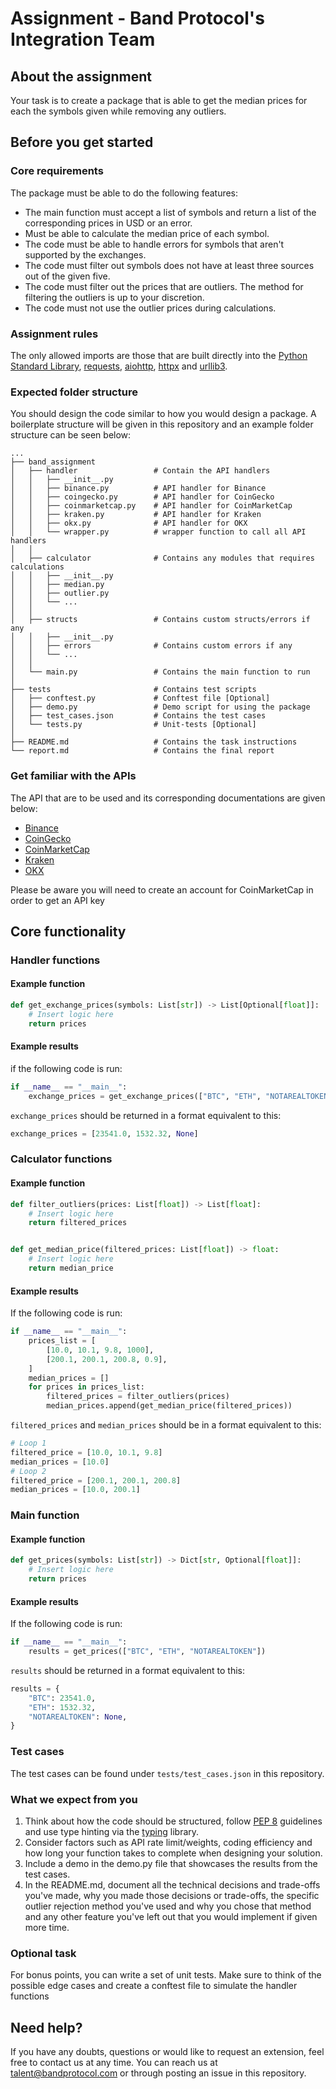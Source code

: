 # Assignment - Band Protocol's Integration Team

## About the assignment

Your task is to create a package that is able to get the median prices for each the symbols given while removing any
outliers.

## Before you get started

### Core requirements

The package must be able to do the following features:

- The main function must accept a list of symbols and return a list of the corresponding prices in USD or an error.
- Must be able to calculate the median price of each symbol.
- The code must be able to handle errors for symbols that aren't supported by the exchanges.
- The code must filter out symbols does not have at least three sources out of the given five.
- The code must filter out the prices that are outliers. The method for filtering the outliers is up to your discretion.
- The code must not use the outlier prices during calculations.

### Assignment rules

The only allowed imports are those that are built directly into the
[Python Standard Library](https://docs.python.org/3/library/), [requests](https://pypi.org/project/requests/), 
[aiohttp](https://pypi.org/project/aiohttp/3.8.1/), [httpx](https://pypi.org/project/httpx/) and 
[urllib3](https://pypi.org/project/urllib3/).

### Expected folder structure

You should design the code similar to how you would design a package. A boilerplate structure will be given in this 
repository and an example folder structure can be seen below:

    ...
    ├── band_assignment
    │   ├── handler                 # Contain the API handlers
    │   │   ├── __init__.py 
    │   │   ├── binance.py          # API handler for Binance
    │   │   ├── coingecko.py        # API handler for CoinGecko
    │   │   ├── coinmarketcap.py    # API handler for CoinMarketCap
    │   │   ├── kraken.py           # API handler for Kraken
    │   │   ├── okx.py              # API handler for OKX
    │   │   └── wrapper.py          # wrapper function to call all API handlers
    │   │ 
    │   ├── calculator              # Contains any modules that requires calculations
    │   │   ├── __init__.py
    │   │   ├── median.py
    │   │   ├── outlier.py
    │   │   └── ...
    │   │ 
    │   ├── structs                 # Contains custom structs/errors if any
    │   │   ├── __init__.py
    │   │   ├── errors              # Contains custom errors if any
    │   │   └── ...
    │   │
    │   └── main.py                 # Contains the main function to run
    │
    ├── tests                       # Contains test scripts
    │   ├── conftest.py             # Conftest file [Optional]
    │   ├── demo.py                 # Demo script for using the package 
    │   ├── test_cases.json         # Contains the test cases
    │   └── tests.py                # Unit-tests [Optional]
    │    
    ├── README.md                   # Contains the task instructions
    └── report.md                   # Contains the final report

### Get familiar with the APIs

The API that are to be used and its corresponding documentations are given below:

- [Binance](https://binance-docs.github.io/apidocs/spot/en/#change-log)
- [CoinGecko](https://www.coingecko.com/en/api/documentation)
- [CoinMarketCap](https://coinmarketcap.com/api/documentation/v1/)
- [Kraken](https://docs.kraken.com/rest/)
- [OKX](https://www.okx.com/docs-v5/)

Please be aware you will need to create an account for CoinMarketCap in order to get an API key

## Core functionality

### Handler functions

#### Example function

```python
def get_exchange_prices(symbols: List[str]) -> List[Optional[float]]:
    # Insert logic here
    return prices
```

#### Example results

if the following code is run:

```python
if __name__ == "__main__":
    exchange_prices = get_exchange_prices(["BTC", "ETH", "NOTAREALTOKEN"])
```

`exchange_prices` should be returned in a format equivalent to this:

```python
exchange_prices = [23541.0, 1532.32, None]
```

### Calculator functions

#### Example function

```python
def filter_outliers(prices: List[float]) -> List[float]:
    # Insert logic here
    return filtered_prices


def get_median_price(filtered_prices: List[float]) -> float:
    # Insert logic here
    return median_price
```

#### Example results

If the following code is run:

```python
if __name__ == "__main__":
    prices_list = [
        [10.0, 10.1, 9.8, 1000],
        [200.1, 200.1, 200.8, 0.9],
    ]
    median_prices = []
    for prices in prices_list:
        filtered_prices = filter_outliers(prices)
        median_prices.append(get_median_price(filtered_prices))
```

`filtered_prices` and `median_prices` should be in a format equivalent to this:

```python
# Loop 1
filtered_price = [10.0, 10.1, 9.8]
median_prices = [10.0]
# Loop 2 
filtered_price = [200.1, 200.1, 200.8]
median_prices = [10.0, 200.1]
```

### Main function

#### Example function

```python
def get_prices(symbols: List[str]) -> Dict[str, Optional[float]]:
    # Insert logic here
    return prices
```

#### Example results

If the following code is run:

```python
if __name__ == "__main__":
    results = get_prices(["BTC", "ETH", "NOTAREALTOKEN"])
```

`results` should be returned in a format equivalent to this:

```python
results = {
    "BTC": 23541.0,
    "ETH": 1532.32,
    "NOTAREALTOKEN": None,
}
```

### Test cases

The test cases can be found under `tests/test_cases.json` in this repository.

### What we expect from you

1. Think about how the code should be structured, follow [PEP 8](https://peps.python.org/pep-0008/) guidelines and use
   type hinting via the [typing](https://docs.python.org/3/library/typing.html) library.
2. Consider factors such as API rate limit/weights, coding efficiency and how long your function takes to complete when 
   designing your solution.
3. Include a demo in the demo.py file that showcases the results from the test cases.
4. In the README.md, document all the technical decisions and trade-offs you've made, why you made those decisions or
   trade-offs, the specific outlier rejection method you've used and why you chose that method and any other feature
   you've left out that you would implement if given more time.

### Optional task

For bonus points, you can write a set of unit tests. Make sure to think of the possible edge cases and create a conftest
file to simulate the handler functions

## Need help?

If you have any doubts, questions or would like to request an extension, feel free to contact us at any time. You can
reach us at talent@bandprotocol.com or through posting an issue in this repository.
